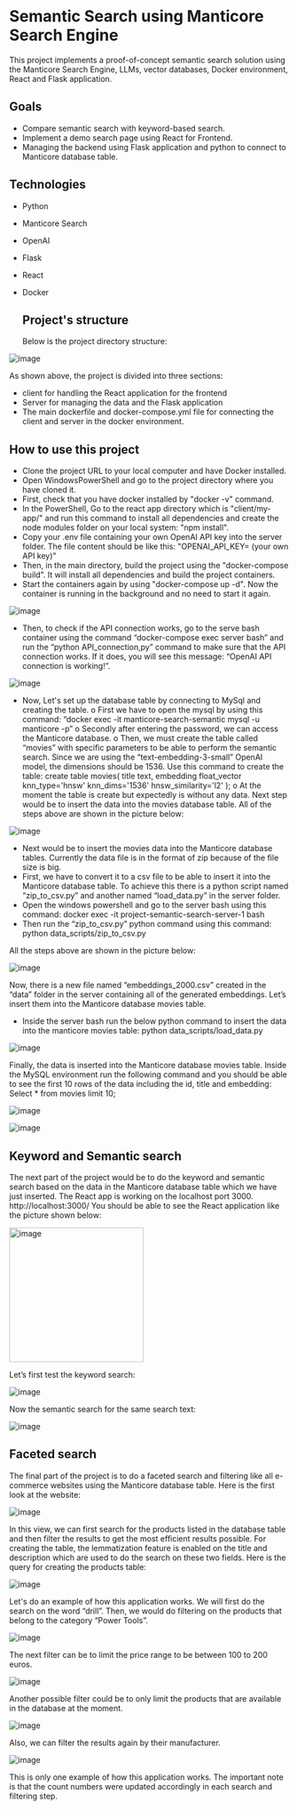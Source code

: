 # Semantic Search using Manticore Search Engine
This project implements a proof-of-concept semantic search solution using the Manticore Search Engine, LLMs, vector databases, Docker environment, React and Flask application. 

## Goals
- Compare semantic search with keyword-based search.
- Implement a demo search page using React for Frontend.
- Managing the backend using Flask application and python to connect to Manticore database table. 

## Technologies
- Python
- Manticore Search
- OpenAI
- Flask
- React
- Docker

  ## Project's structure 
  Below is the project directory structure:

![image](https://github.com/user-attachments/assets/21846c1e-8b8f-4496-b071-baf39e487e81)

  As shown above, the project is divided into three sections: 
  - client for handling the React application for the frontend
  - Server for managing the data and the Flask application
  - The main dockerfile and docker-compose.yml file for connecting the client and server in the docker environment.
 
  ## How to use this project

  - Clone the project URL to your local computer and have Docker installed.
  - Open WindowsPowerShell and go to the project directory where you have cloned it.
  - First, check that you have docker installed by "docker -v" command.
  - In the PowerShell, Go to the react app directory which is "client/my-app/" and run this command to install all dependencies and create the node modules folder on your local system: "npm install".
  - Copy your .env file containing your own OpenAI API key into the server folder. The file content should be like this: "OPENAI_API_KEY= (your own API key)"
  - Then, in the main directory, build the project using the "docker-compose build". It will install all dependencies and build the project containers.
  - Start the containers again by using "docker-compose up -d". Now the container is running in the background and no need to start it again.

![image](https://github.com/user-attachments/assets/f7848db7-997a-4673-8161-49b8781088a9)

  - Then, to check if the API connection works, go to the serve bash container using the command “docker-compose exec server bash” and run the “python API_connection,py” command to make sure that the API connection works. If it does, you will see this message: “OpenAI API connection is working!”.

![image](https://github.com/user-attachments/assets/23861b81-2af1-4d18-aa9f-d391c40853d4)

  - Now, Let's set up the database table by connecting to MySql and creating the table. 
        o	First we have to open the mysql by using this command: “docker exec -it manticore-search-semantic mysql -u manticore -p” 
        o	Secondly after entering the password, we can access the Manticore database.
        o	Then, we must create the table called “movies” with specific parameters to be able to perform the semantic search. Since we are using the “text-embedding-3-small” OpenAI model, the dimensions should be 1536. Use this command to create the table: 
        create table movies( title text, embedding float_vector knn_type='hnsw' knn_dims='1536' hnsw_similarity='l2' );
        o	At the moment the table is create but expectedly is without any data. Next step would be to insert the data into the movies database table. 
All of the steps above are shown in the picture below:

![image](https://github.com/user-attachments/assets/b1d3693e-de35-4a19-a100-96eafcc94d0d)

  - Next would be to insert the movies data into the Manticore database tables. Currently the data file is in the format of zip because of the file size is big. 
  - First, we have to convert it to a csv file to be able to insert it into the Manticore database table. To achieve this there is a python script named “zip_to_csv.py” and another named “load_data.py” in the server folder. 
  - Open the windows powershell and go to the server bash using this command:
      docker exec -it project-semantic-search-server-1 bash
  - Then run the “zip_to_csv.py” python command using this command:
      python data_scripts/zip_to_csv.py

All the steps above are shown in the picture below:

![image](https://github.com/user-attachments/assets/03e1f547-e7bf-4254-bc86-b065fa55b8d6)

Now, there is a new file named “embeddings_2000.csv” created in the “data” folder in the server containing all of the generated embeddings. Let’s insert them into the Manticore database movies table. 
  - Inside the server bash run the below python command to insert the data into the manticore movies table:
      python data_scripts/load_data.py

![image](https://github.com/user-attachments/assets/d3743588-2f01-4ae5-a739-f5ac16c1a6d5)

Finally, the data is inserted into the Manticore database movies table. Inside the MySQL environment run the following command and you should be able to see the first 10 rows of the data including the id, title and embedding:
Select * from movies limit 10;

![image](https://github.com/user-attachments/assets/46dd879a-977c-4e9c-89d0-5bba60e481fa)

![image](https://github.com/user-attachments/assets/3c54da43-b079-4244-8082-7174b0c942c2)


## Keyword and Semantic search

The next part of the project would be to do the keyword and semantic search based on the data in the Manticore database table which we have just inserted. 
The React app is working on the localhost port 3000. 
http://localhost:3000/
You should be able to see the React application like the picture shown below:

<img width="242" alt="image" src="https://github.com/user-attachments/assets/c727efef-38ae-4891-b064-ee2e36cf7855" />

Let’s first test the keyword search:

![image](https://github.com/user-attachments/assets/72d0330f-5aee-48bb-99dc-0b6f9dc0740b)

Now the semantic search for the same search text:

![image](https://github.com/user-attachments/assets/ba1f6bdb-c0e0-4c9d-9aca-9ca3bebceb94)

## Faceted search
The final part of the project is to do a faceted search and filtering like all e-commerce websites using the  Manticore database table. 
Here is the first look at the website:

![image](https://github.com/user-attachments/assets/686e56c6-b376-4f11-8d30-826f34a9227a)

In this view, we can first search for the products listed in the database table and then filter the results to get the most efficient results possible. 
For creating the table, the lemmatization feature is enabled on the title and description which are used to do the search on these two fields. Here is the query for creating the products table:

![image](https://github.com/user-attachments/assets/fb26092d-7bed-4f8c-b9f7-f797980d9679)

Let's do an example of how this application works. We will first do the search on the word “drill”. Then, we would do filtering on the products that belong to the category “Power Tools”.  

![image](https://github.com/user-attachments/assets/0549884f-bedd-4d48-80d5-2f74cf2ed6bf)

The next filter can be to limit the price range to be between 100 to 200 euros. 

![image](https://github.com/user-attachments/assets/6c0f274f-149a-401c-b861-c9511ad89c92)

Another possible filter could be to only limit the products that are available in the database at the moment. 

![image](https://github.com/user-attachments/assets/de68cd3f-c182-419a-a175-c3c991005e2f)

Also, we can filter the results again by their manufacturer. 

![image](https://github.com/user-attachments/assets/a7e70fb9-dcde-429f-86ba-4d0a58bab69d)

This is only one example of how this application works. The important note is that the count numbers were updated accordingly in each search and filtering step. 




